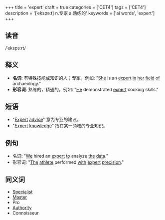 +++
title = 'expert'
draft = true
categories = ['CET4']
tags = ['CET4']
description = '[ˈekspəːt] n.专家 a.熟练的'
keywords = ['ai words', 'expert']
+++

## 读音
/ˈekspɜːrt/

## 释义
- **名词**: 有特殊技能或知识的人；专家。例如: "[She](/zh/post/she/) is an [expert](/zh/post/expert/) [in](/zh/post/in/) [her](/zh/post/her/) [field](/zh/post/field/) [of](/zh/post/of/) archaeology."
- **形容词**: 熟练的，精通的。例如: "[He](/zh/post/he/) demonstrated [expert](/zh/post/expert/) cooking skills."

## 短语
- "[Expert](/zh/post/expert/) [advice](/zh/post/advice/)" 意为专业的建议。
- "[Expert](/zh/post/expert/) [knowledge](/zh/post/knowledge/)" 指在某一领域的专业知识。

## 例句
- 名词: "[We](/zh/post/we/) hired an [expert](/zh/post/expert/) [to](/zh/post/to/) analyze [the](/zh/post/the/) [data](/zh/post/data/)."
- 形容词: "[The](/zh/post/the/) [athlete](/zh/post/athlete/) performed [with](/zh/post/with/) [expert](/zh/post/expert/) [precision](/zh/post/precision/)."

## 同义词
- [Specialist](/zh/post/specialist/)
- [Master](/zh/post/master/)
- Pro
- [Authority](/zh/post/authority/)
- Connoisseur
